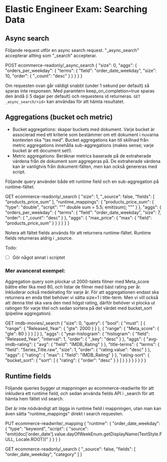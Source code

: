 # Elastic Engineer Exam: Searching Data

## Async search

Följande request utför en async search request. "_async_search" accepterar allting som "_search" accepterar.

POST ecommerce-readonly/_async_search
{
  "size": 0,
  "aggs": {
    "orders_per_weekday": {
      "terms": {
        "field": "order_date_weekday",
        "size": 10,
        "order": {
          "_count": "desc"
        }
      }
    }
  }
}

Om requesten ovan går väldigt snabbt (under 1 sekund per default) så sparas inte responsen. Med paramtern keep_on_completion=true sparas den ändå (i 5 dagar per default) och requestens id returneras. `GET _async_search/<id>` kan användas för att hämta resultatet. 

## Aggregations (bucket och metric)

- Bucket aggregations: skapar buckets med dokument. Varje bucket är associerad med ett kriterie som bestämmer om ett dokument i nuvarna kontexten ska "tas med". Bucket aggregations kan till skillnad från metric aggregations innehålla sub-aggregations (makes sense; varje bucket är ett document set!).
- Metric aggregations: Beräknar metrics baserade på de extraherade värdena från de dokument som aggregeras på. De extraherade värdena kan är vanligtvis från dokument-fälten, men kan också genereras med script.

Följande query använder både ett runtime field och en sub-aggregation på runtime-fältet. 

GET ecommerce-readonly/_search
{
  "size": 1,
  "_source": false, 
  "fields": [
    "products_price_sum"
  ], 
  "runtime_mappings": {
    "products_price_sum": {
      "type": "double",
      "script": """
      double sum = 5.5;
      emit(sum);
      """
    }
  },
  "aggs": {
    "orders_per_weekday": {
      "terms": {
        "field": "order_date_weekday",
        "size": 7,
        "order": {
          "_count": "desc"
        }
      },
      "aggs": {
        "max_price": {
          "max": {
            "field": "products_price_sum"
          }
        }
      }
    }
  }
}

Notera att fältet fields används för att returnera runtime-fältet. Runtime fields returneras aldrig i _source.

Todo: 

- [ ] Gör något annat i scriptet

### Mer avancerat exempel:

Aggregation query som plockar ut 2000-talets filmer med Meta_score bättre eller lika med 80, och listar de filmer med bäst rating per år. Inkluderar också medelrating för varje år. För att aggregationen endast ska returnera en enda titel behöver vi sätta size=1 i title-term. Men vi vill också att denna titel ska vara den med högst rating, därför behöver vi plocka ut ratingen för varje titel och sedan sortera på det värdet med bucket_sort (pipeline aggregation).

GET imdb-movies/_search
{
  "size": 0,
  "query": {
    "bool": {
      "must": [
        {
          "range": {
            "Released_Year": {
              "gte": 2000
            }
          }
        },
        {
          "range": {
            "Meta_score": {
              "gte": 80
            }
          }
        }
      ]
    }
  },
  "aggs": {
    "year-histogram": {
      "histogram": {
        "field": "Released_Year",
        "interval": 1,
        "order": {
          "_key": "desc"
        }
      },
      "aggs": {
        "avg-imdb-rating": {
          "avg": {
            "field": "IMDB_Rating"
          }
        },
        "title-terms": {
          "terms": {
            "field": "Series_Title.raw",
            "size": 1,
            "order": {
              "rating.value": "desc"
            }
          },
          "aggs": {
            "rating": {
              "max": {
                "field": "IMDB_Rating"
              }
            },
            "rating-sort": {
              "bucket_sort": {
                "sort": [
                  {
                    "rating": {
                      "order": "desc"
                    }
                  }
                ]
              }
            }
          }
        }
      }
    }
  }
}

## Runtime fields

Följande queries bygger ut mappningen av ecommerce-readwrite för att inkludera ett runtime field, och sedan använda fields API i _search för att hämta hem fältet vid search.

Det är inte nödvändigt att lägga in runtime field i mappningen, utan man kan även sätta "runtime_mappings" direkt i search requesten.

PUT ecommerce-readwrite/_mapping
{
  "runtime": {
    "order_date_weekday": {
      "type": "keyword",
      "script": {
        "source": "emit(doc['order_date'].value.dayOfWeekEnum.getDisplayName(TextStyle.FULL, Locale.ROOT))"
      }
    }
  }
}

GET ecommerce-readonly/_search
{
  "_source": false,
  "fields": [
    "order_date_weekday",
    "category"
  ]
}

